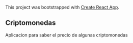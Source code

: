 This project was bootstrapped with [Create React App](https://github.com/facebook/create-react-app).

## Criptomonedas

Aplicacion para saber el precio de algunas criptomonedas

